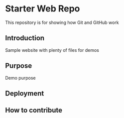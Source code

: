 # Starter Web Repo

This repository is for showing how Git and GitHub work

## Introduction

Sample website with plenty of files for demos

## Purpose

Demo purpose

## Deployment

## How to contribute